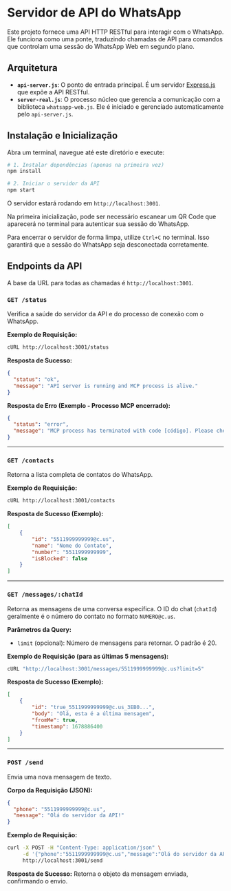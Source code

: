 # Servidor de API do WhatsApp

Este projeto fornece uma API HTTP RESTful para interagir com o WhatsApp. Ele funciona como uma ponte, traduzindo chamadas de API para comandos que controlam uma sessão do WhatsApp Web em segundo plano.

## Arquitetura

- **`api-server.js`**: O ponto de entrada principal. É um servidor [Express.js](https://expressjs.com/) que expõe a API RESTful.
- **`server-real.js`**: O processo núcleo que gerencia a comunicação com a biblioteca `whatsapp-web.js`. Ele é iniciado e gerenciado automaticamente pelo `api-server.js`.

## Instalação e Inicialização

Abra um terminal, navegue até este diretório e execute:

```bash
# 1. Instalar dependências (apenas na primeira vez)
npm install

# 2. Iniciar o servidor da API
npm start
```

O servidor estará rodando em `http://localhost:3001`.

Na primeira inicialização, pode ser necessário escanear um QR Code que aparecerá no terminal para autenticar sua sessão do WhatsApp.

Para encerrar o servidor de forma limpa, utilize `Ctrl+C` no terminal. Isso garantirá que a sessão do WhatsApp seja desconectada corretamente.

## Endpoints da API

A base da URL para todas as chamadas é `http://localhost:3001`.

### `GET /status`

Verifica a saúde do servidor da API e do processo de conexão com o WhatsApp.

**Exemplo de Requisição:**
```bash
cURL http://localhost:3001/status
```

**Resposta de Sucesso:**
```json
{
  "status": "ok",
  "message": "API server is running and MCP process is alive."
}
```

**Resposta de Erro (Exemplo - Processo MCP encerrado):**
```json
{
  "status": "error",
  "message": "MCP process has terminated with code [código]. Please check logs or restart the server."
}
```

---


### `GET /contacts`

Retorna a lista completa de contatos do WhatsApp.

**Exemplo de Requisição:**
```bash
cURL http://localhost:3001/contacts
```

**Resposta de Sucesso (Exemplo):**
```json
[
    {
        "id": "5511999999999@c.us",
        "name": "Nome do Contato",
        "number": "5511999999999",
        "isBlocked": false
    }
]
```

---


### `GET /messages/:chatId`

Retorna as mensagens de uma conversa específica. O ID do chat (`chatId`) geralmente é o número do contato no formato `NUMERO@c.us`.

**Parâmetros da Query:**
- `limit` (opcional): Número de mensagens para retornar. O padrão é 20.

**Exemplo de Requisição (para as últimas 5 mensagens):**
```bash
cURL "http://localhost:3001/messages/5511999999999@c.us?limit=5"
```

**Resposta de Sucesso (Exemplo):**
```json
[
    {
        "id": "true_5511999999999@c.us_3EB0...",
        "body": "Olá, esta é a última mensagem",
        "fromMe": true,
        "timestamp": 1678886400
    }
]
```

---


### `POST /send`

Envia uma nova mensagem de texto.

**Corpo da Requisição (JSON):**
```json
{
  "phone": "5511999999999@c.us",
  "message": "Olá do servidor da API!"
}
```

**Exemplo de Requisição:**
```bash
curl -X POST -H "Content-Type: application/json" \
     -d '{"phone":"5511999999999@c.us","message":"Olá do servidor da API!"}' \
     http://localhost:3001/send
```

**Resposta de Sucesso:**
Retorna o objeto da mensagem enviada, confirmando o envio.

```json